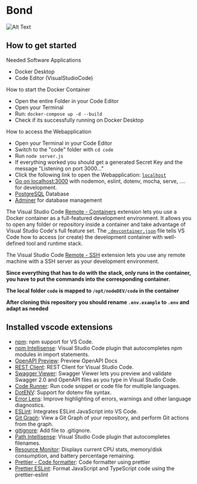# Bond
![Alt Text](https://github.com/Cheesie11/nodeDEV/blob/main/code/public/img/bondgit.png)
## How to get started

Needed Software Applications
- Docker Desktop
- Code Editor (VisualStudioCode)

How to start the Docker Container
- Open the entire Folder in your Code Editor
- Open your Terminal
- Run: `docker-compose up -d --build`
- Check if its successfully running on Docker Desktop

How to access the Webapplication
- Open your Terminal in your Code Editor
- Switch to the "code" folder with `cd code`
- Run `node server.js`
- If everything worked you should get a generated Secret Key and the message "Listening on port 3000..."
- Click the following link to open the Webapplication: [`localhost`](http://localhost:3000/)
- [Go on localhost:3000](http://localhost:3000/) with nodemon, eslint, dotenv, mocha, serve, .... for development.
- [PostgreSQL](https://www.postgresql.org/) Database
- [Adminer](https://www.adminer.org/) for database management

The Visual Studio Code [Remote - Containers](https://marketplace.visualstudio.com/items?itemName=ms-vscode-remote.remote-containers) extension lets you use a Docker container as a full-featured development environment. It allows you to open any folder or repository inside a container and take advantage of Visual Studio Code's full feature set. The [`.devcontainer.json`](./.devcontainer.json) file tells VS Code how to access (or create) the development container with well-defined tool and runtime stack.

The Visual Studio Code [Remote - SSH](https://marketplace.visualstudio.com/items?itemName=ms-vscode-remote.remote-containers) extension lets you use any remote machine with a SSH server as your development environment.

**Since everything that has to do with the stack, only runs in the container, you have to put the commands into the corresponding container.**

**The local folder `code` is mapped to `/opt/nodeDEV/code` in the container**

**After cloning this repository you should rename `.env.example` to `.env` and adapt as needed**

## Installed vscode extensions

- [npm](https://marketplace.visualstudio.com/items?itemName=eg2.vscode-npm-script): npm support for VS Code.
- [npm Intellisense](https://marketplace.visualstudio.com/items?itemName=christian-kohler.npm-intellisense): Visual Studio Code plugin that autocompletes npm modules in import statements.
- [OpenAPI Preview](https://marketplace.visualstudio.com/items?itemName=zoellner.openapi-preview): Preview OpenAPI Docs
- [REST Client](https://marketplace.visualstudio.com/items?itemName=humao.rest-client): REST Client for Visual Studio Code.
- [Swagger Viewer](https://marketplace.visualstudio.com/items?itemName=Arjun.swagger-viewer): Swagger Viewer lets you preview and validate Swagger 2.0 and OpenAPI files as you type in Visual Studio Code.
- [Code Runner](https://marketplace.visualstudio.com/items?itemName=formulahendry.code-runner): Run code snippet or code file for multiple languages.
- [DotENV](https://marketplace.visualstudio.com/items?itemName=mikestead.dotenv): Support for dotenv file syntax.
- [Error Lens](https://marketplace.visualstudio.com/items?itemName=usernamehw.errorlens): Improve highlighting of errors, warnings and other language diagnostics.
- [ESLint](https://marketplace.visualstudio.com/items?itemName=dbaeumer.vscode-eslint): Integrates ESLint JavaScript into VS Code.
- [Git Graph](https://marketplace.visualstudio.com/items?itemName=mhutchie.git-graph): View a Git Graph of your repository, and perform Git actions from the graph.
- [gitignore](https://marketplace.visualstudio.com/items?itemName=michelemelluso.gitignore): Add file to .gitignore.
- [Path Intellisense](https://marketplace.visualstudio.com/items?itemName=christian-kohler.path-intellisense): Visual Studio Code plugin that autocompletes filenames.
- [Resource Monitor](https://marketplace.visualstudio.com/items?itemName=mutantdino.resourcemonitor): Displays current CPU stats, memory/disk consumption, and battery percentage remaining.
- [Prettier - Code formatter](https://marketplace.visualstudio.com/items?itemName=esbenp.prettier-vscode): Code formatter using prettier
- [Prettier ESLint](https://marketplace.visualstudio.com/items?itemName=rvest.vs-code-prettier-eslint): Format JavaScript and TypeScript code using the prettier-eslint
